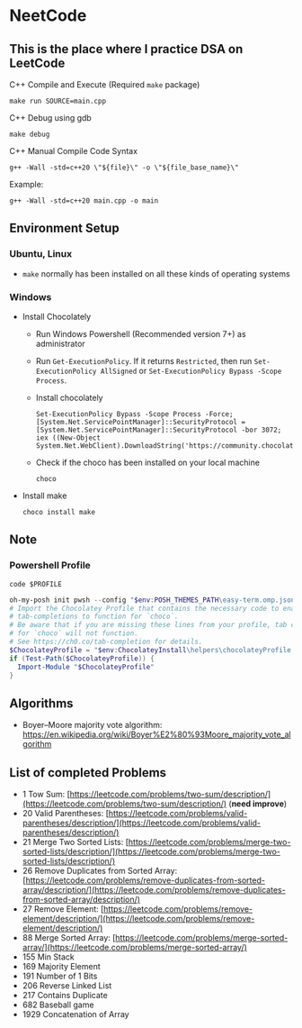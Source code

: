 # NeetCode
## This is the place where I practice DSA on LeetCode

C++ Compile and Execute (Required ```make``` package)
```
make run SOURCE=main.cpp
```

C++ Debug using gdb
```
make debug
```

C++ Manual Compile Code Syntax
```
g++ -Wall -std=c++20 \"${file}\" -o \"${file_base_name}\"
```

Example:
```
g++ -Wall -std=c++20 main.cpp -o main
```

## Environment Setup 
### Ubuntu, Linux
- ```make``` normally has been installed on all these kinds of operating systems

### Windows

- Install Chocolately
    - Run Windows Powershell (Recommended version 7+) as administrator
    - Run ```Get-ExecutionPolicy```. If it returns ```Restricted```, then run ```Set-ExecutionPolicy AllSigned``` or ```Set-ExecutionPolicy Bypass -Scope Process```.

    - Install chocolately
        ```shell
        Set-ExecutionPolicy Bypass -Scope Process -Force; [System.Net.ServicePointManager]::SecurityProtocol = [System.Net.ServicePointManager]::SecurityProtocol -bor 3072; iex ((New-Object System.Net.WebClient).DownloadString('https://community.chocolatey.org/install.ps1'))
        ```
    
    - Check if the choco has been installed on your local machine
        ```
        choco
        ```

- Install make

    ```
    choco install make
    ```



## Note
### Powershell Profile
```shell
code $PROFILE
```

```ps1
oh-my-posh init pwsh --config "$env:POSH_THEMES_PATH\easy-term.omp.json" | Invoke-Expression
# Import the Chocolatey Profile that contains the necessary code to enable
# tab-completions to function for `choco`.
# Be aware that if you are missing these lines from your profile, tab completion
# for `choco` will not function.
# See https://ch0.co/tab-completion for details.
$ChocolateyProfile = "$env:ChocolateyInstall\helpers\chocolateyProfile.psm1"
if (Test-Path($ChocolateyProfile)) {
  Import-Module "$ChocolateyProfile"
}
```

## Algorithms
- Boyer–Moore majority vote algorithm: https://en.wikipedia.org/wiki/Boyer%E2%80%93Moore_majority_vote_algorithm



## List of completed Problems
- 1 Tow Sum: [https://leetcode.com/problems/two-sum/description/](https://leetcode.com/problems/two-sum/description/) (__need improve__)
- 20 Valid Parentheses: [https://leetcode.com/problems/valid-parentheses/description/](https://leetcode.com/problems/valid-parentheses/description/)
- 21 Merge Two Sorted Lists: [https://leetcode.com/problems/merge-two-sorted-lists/description/](https://leetcode.com/problems/merge-two-sorted-lists/description/)
- 26 Remove Duplicates from Sorted Array: [https://leetcode.com/problems/remove-duplicates-from-sorted-array/description/](https://leetcode.com/problems/remove-duplicates-from-sorted-array/description/)
- 27 Remove Element: [https://leetcode.com/problems/remove-element/description/](https://leetcode.com/problems/remove-element/description/)
- 88 Merge Sorted Array: [https://leetcode.com/problems/merge-sorted-array/](https://leetcode.com/problems/merge-sorted-array/)
- 155 Min Stack
- 169 Majority Element
- 191 Number of 1 Bits
- 206 Reverse Linked List
- 217 Contains Duplicate
- 682 Baseball game
- 1929 Concatenation of Array